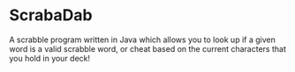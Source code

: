 # ScrabaDab
A scrabble program written in Java which allows you to look up if a given word is a valid scrabble word, or cheat based on the current characters that you hold in your deck!

